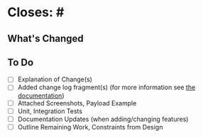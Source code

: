 <!--
    Thank you for your interest in contributing to Golden Config! Please note
    that our contribution policy recommends that a feature request or bug
    report be opened for approval prior to filing a pull request. This
    helps avoid wasting time and effort on something that we might not
    be able to accept.

    Please indicate the relevant feature request or bug report below.
-->

# Closes: #<ISSUE NUMBER GOES HERE>

## What's Changed

<!--
    Please include:
    - A summary of the proposed changes
    - A sectioned breakdown for larger features under ## subheadings
    - Screenshots, example payloads where relevant:
      - Before/After for bugfixes
      - Using a new feature
-->

## To Do

<!--
    Please feel free to update todos to keep track of your own notes for WIP PRs.
-->
- [ ] Explanation of Change(s)
- [ ] Added change log fragment(s) (for more information see [the documentation](https://docs.nautobot.com/projects/core/en/stable/development/#creating-changelog-fragments))
- [ ] Attached Screenshots, Payload Example
- [ ] Unit, Integration Tests
- [ ] Documentation Updates (when adding/changing features)
- [ ] Outline Remaining Work, Constraints from Design
